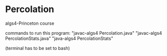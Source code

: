 # Percolation
algs4-Princeton course

commands to run this program:
"javac-algs4 Percolation.java"
"javac-algs4 PercolationStats.java"
"java-algs4 PercolationStats"

(terminal has to be set to bash)

